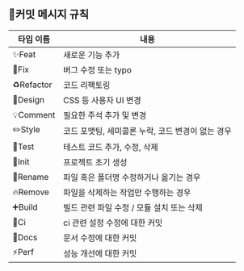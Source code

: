 ## 📜커밋 메시지 규칙

| 타입 이름  | 내용                                              |
| ---------- | ------------------------------------------------- |
| ✨Feat     | 새로운 기능 추가                                  |
| 🐛Fix      | 버그 수정 또는 typo                               |
| ♻️Refactor | 코드 리팩토링                                     |
| 💄Design   | CSS 등 사용자 UI 변경                             |
| 💡Comment  | 필요한 주석 추가 및 변경                          |
| ✏️Style    | 코드 포맷팅, 세미콜론 누락, 코드 변경이 없는 경우 |
| 🧪Test     | 테스트 코드 추가, 수정, 삭제                      |
| 🎉Init     | 프로젝트 초기 생성                                |
| 🚚Rename   | 파일 혹은 폴더명 수정하거나 옮기는 경우           |
| 🔥Remove   | 파일을 삭제하는 작업만 수행하는 경우              |
| ➕Build    | 빌드 관련 파일 수정 / 모듈 설치 또는 삭제         |
| 👷Ci       | ci 관련 설정 수정에 대한 커밋                     |
| 📝Docs     | 문서 수정에 대한 커밋                             |
| ⚡️Perf    | 성능 개선에 대한 커밋                             |
